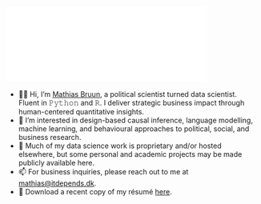 ![Image alt text](typewriter.svg)

- 👋🏼 Hi, I’m [Mathias Bruun](https://www.linkedin.com/in/mathias-bruun/), a political scientist turned data scientist. Fluent in 𝙿𝚢𝚝𝚑𝚘𝚗 and 𝚁. I deliver strategic business impact through human-centered quantitative insights.
- 👀 I’m interested in design-based causal inference, language modelling, machine learning, and behavioural approaches to political, social, and business research.
- 💼 Much of my data science work is proprietary and/or hosted elsewhere, but some personal and academic projects may be made publicly available here.
- 📫 For business inquiries, please reach out to me at [mathias@itdepends.dk](mailto:mathias@itdepends.dk).
- 📄 Download a recent copy of my résumé [here](https://github.com/mathiasbruun/mathiasbruun.github.io/raw/main/Mathias_Bruun_Resume.pdf).
